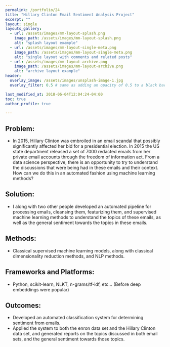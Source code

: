 ```yaml
---
permalink: /portfolio/24
title: "Hillary Clinton Email Sentiment Analysis Project"
excerpt: ""
layout: single
layouts_gallery:
  - url: /assets/images/mm-layout-splash.png
    image_path: /assets/images/mm-layout-splash.png
    alt: "splash layout example"
  - url: /assets/images/mm-layout-single-meta.png
    image_path: /assets/images/mm-layout-single-meta.png
    alt: "single layout with comments and related posts"
  - url: /assets/images/mm-layout-archive.png
    image_path: /assets/images/mm-layout-archive.png
    alt: "archive layout example"
header:
  overlay_image: /assets/images/unsplash-image-1.jpg
  overlay_filter: 0.5 # same as adding an opacity of 0.5 to a black background

last_modified_at: 2018-06-04T12:04:24-04:00
toc: true
author_profile: true

---
```


## Problem: 
* In 2015, Hillary Clinton was embroiled in an email scandal that possibly significantly affected her bid for a presidential election. In 2015 the US state department released a set of 7000 redacted emails from her private email accounts through the freedom of information act. From a data science perspective, there is an opportunity to try to understand the discussions that were being had in these emails and their context. How can we do this in an automated fashion using machine learning methods?

## Solution: 
* I along with two other people developed an automated pipeline for processing emails, cleansing them, featurizing them, and supervised machine learning methods to understand the topics of these emails, as well as the general sentiment towards the topics in these emails.

## Methods:
* Classical supervised machine learning models, along with classical dimensionality reduction methods, and NLP methods.

## Frameworks and Platforms:
* Python, scikit-learn, NLKT, n-grams/tf-idf, etc… (Before deep embeddings were popular)

## Outcomes:
* Developed an automated classification system for determining sentiment from emails.
* Applied the system to both the enron data set and the Hillary Clinton data set, and generated reports on the topics discussed in both email sets, and the general sentiment towards those topics.































